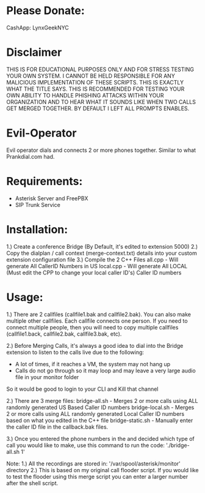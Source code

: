 Please Donate:
==============
CashApp: LynxGeekNYC

Disclaimer
==========
THIS IS FOR EDUCATIONAL PURPOSES ONLY AND FOR STRESS TESTING YOUR OWN SYSTEM. I CANNOT BE HELD RESPONSIBLE FOR ANY MALICIOUS IMPLEMENTATION OF THESE SCRIPTS. THIS IS EXACTLY WHAT THE TITLE SAYS. THIS IS RECOMMENDED FOR TESTING YOUR OWN ABILITY TO HANDLE PHISHING ATTACKS WITHIN YOUR ORGANIZATION AND TO HEAR WHAT IT SOUNDS LIKE WHEN TWO CALLS GET MERGED TOGETHER. BY DEFAULT I LEFT ALL PROMPTS ENABLES.

Evil-Operator
=============
Evil operator dials and connects 2 or more phones together. Similar to what Prankdial.com had.

Requirements:
=============
- Asterisk Server and FreePBX
- SIP Trunk Service

Installation:
=============
1.) Create a conference Bridge (By Default, it's edited to extension 5000)
2.) Copy the dialplan / call context (merge-context.txt) details into your custom extension configuration file
3.) Compile the 2 C++ Files
all.cpp - Will generate All CallerID Numbers in US
local.cpp - Will generate All LOCAL (Must edit the CPP to change your local caller ID's) Caller ID numbers

Usage:
======
1.) There are 2 callfiles (callfile1.bak and callfile2.bak). You can also make multiple other callfiles. Each callfile connects one person. If you need to connect multiple people, then you will need to copy multiple callfiles (callfile1.back, callfile2.bak, callfile3.bak, etc).

2.) Before Merging Calls, it's always a good idea to dial into the Bridge extension to listen to the calls live due to the following:
- A lot of times, if it reaches a VM, the system may not hang up
- Calls do not go through so it may loop and may leave a very large audio file in your monitor folder

So it would be good to login to your CLI and Kill that channel

2.) There are 3 merge files:
bridge-all.sh - Merges 2 or more calls using ALL randomly generated US Based Caller ID numbers
bridge-local.sh - Merges 2 or more calls using ALL randomly generated Local Caller ID numbers based on what you edited in the C++ file
bridge-static.sh - Manually enter the caller ID file in the callback.bak files.

3.) Once you entered the phone numbers in the  and decided which type of call you would like to make, use this command to run the code:
'./bridge-all.sh 1'

Note:
1.) All the recordings are stored in: '/var/spool/asterisk/monitor' directory
2.) This is based on my original call flooder script. If you would like to test the flooder using this merge script you can enter a larger number after the shell script.
